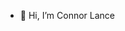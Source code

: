- 👋 Hi, I’m Connor Lance


<!---
connorlance/connorlance is a ✨ special ✨ repository because its `README.md` (this file) appears on your GitHub profile.
You can click the Preview link to take a look at your changes.
--->

